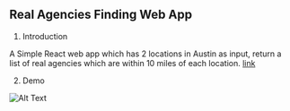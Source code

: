 **Real Agencies Finding Web App**
---
1. Introduction 

A Simple React web app which has 2 locations in Austin as input, return a list of real agencies which are within 10 miles of each location.
[link](https://amne-eng-assignment.herokuapp.com/)

2. Demo

![Alt Text](./demo.gif)
